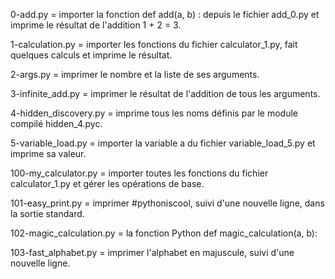 0-add.py = importer la fonction def add(a, b) : depuis le fichier add_0.py et imprime le résultat de l'addition 1 + 2 = 3.

1-calculation.py = importer les fonctions du fichier calculator_1.py, fait quelques calculs et imprime le résultat.

2-args.py = imprimer le nombre et la liste de ses arguments.

3-infinite_add.py = imprimer le résultat de l'addition de tous les arguments.

4-hidden_discovery.py = imprime tous les noms définis par le module compilé hidden_4.pyc.

5-variable_load.py = importer la variable a du fichier variable_load_5.py et imprime sa valeur.

100-my_calculator.py = importer toutes les fonctions du fichier calculator_1.py et gérer les opérations de base.

101-easy_print.py = imprimer #pythoniscool, suivi d'une nouvelle ligne, dans la sortie standard.

102-magic_calculation.py = la fonction Python def magic_calculation(a, b):

103-fast_alphabet.py = imprimer l'alphabet en majuscule, suivi d'une nouvelle ligne.
